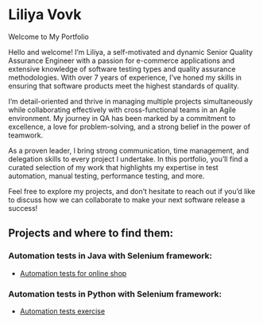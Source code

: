 # Liliya Vovk

Welcome to My Portfolio

Hello and welcome! I’m Liliya, a self-motivated and dynamic Senior Quality Assurance Engineer with a passion for e-commerce applications and extensive knowledge of software testing types and quality assurance methodologies. With over 7 years of experience, I’ve honed my skills in ensuring that software products meet the highest standards of quality.

I’m detail-oriented and thrive in managing multiple projects simultaneously while collaborating effectively with cross-functional teams in an Agile environment. My journey in QA has been marked by a commitment to excellence, a love for problem-solving, and a strong belief in the power of teamwork.

As a proven leader, I bring strong communication, time management, and delegation skills to every project I undertake. In this portfolio, you’ll find a curated selection of my work that highlights my expertise in test automation, manual testing, performance testing, and more.

Feel free to explore my projects, and don’t hesitate to reach out if you’d like to discuss how we can collaborate to make your next software release a success!

## Projects and where to find them:
### Automation tests in Java with Selenium framework:
* [Automation tests for online shop](https://github.com/liliyavovk-17/seleniumJava)

### Automation tests in Python with Selenium framework:
* [Automation tests exercise](https://github.com/liliyavovk-17/LiliyasSeleniumPythonExercise)

